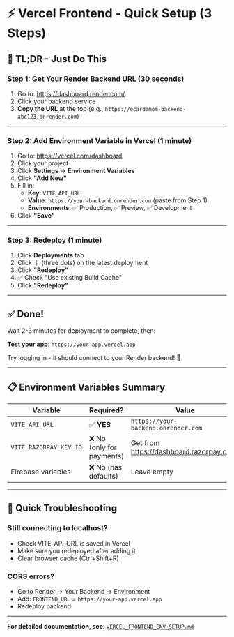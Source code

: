 # ⚡ Vercel Frontend - Quick Setup (3 Steps)

## 🎯 **TL;DR - Just Do This**

### Step 1: Get Your Render Backend URL (30 seconds)

1. Go to: https://dashboard.render.com/
2. Click your backend service
3. **Copy the URL** at the top (e.g., `https://ecardamom-backend-abc123.onrender.com`)

---

### Step 2: Add Environment Variable in Vercel (1 minute)

1. Go to: https://vercel.com/dashboard
2. Click your project
3. Click **Settings** → **Environment Variables**
4. Click **"Add New"**
5. Fill in:
   - **Key**: `VITE_API_URL`
   - **Value**: `https://your-backend.onrender.com` (paste from Step 1)
   - **Environments**: ✅ Production, ✅ Preview, ✅ Development
6. Click **"Save"**

---

### Step 3: Redeploy (1 minute)

1. Click **Deployments** tab
2. Click ⋮ (three dots) on the latest deployment
3. Click **"Redeploy"**
4. ✅ Check "Use existing Build Cache"
5. Click **"Redeploy"**

---

## ✅ **Done!**

Wait 2-3 minutes for deployment to complete, then:

**Test your app**: `https://your-app.vercel.app`

Try logging in - it should connect to your Render backend! 🎉

---

## 📋 **Environment Variables Summary**

| Variable | Required? | Value |
|----------|-----------|-------|
| `VITE_API_URL` | ✅ **YES** | `https://your-backend.onrender.com` |
| `VITE_RAZORPAY_KEY_ID` | ❌ No (only for payments) | Get from https://dashboard.razorpay.com/ |
| Firebase variables | ❌ No (has defaults) | Leave empty |

---

## 🐛 **Quick Troubleshooting**

### Still connecting to localhost?
- Check VITE_API_URL is saved in Vercel
- Make sure you redeployed after adding it
- Clear browser cache (Ctrl+Shift+R)

### CORS errors?
- Go to Render → Your Backend → Environment
- Add: `FRONTEND_URL` = `https://your-app.vercel.app`
- Redeploy backend

---

**For detailed documentation, see**: [`VERCEL_FRONTEND_ENV_SETUP.md`](./VERCEL_FRONTEND_ENV_SETUP.md)

